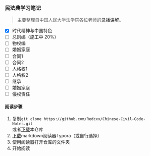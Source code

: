 ### 民法典学习笔记

> 主要整理自中国人民大学法学院各位老师的[录播讲解](https://www.bilibili.com/video/BV1Zp4y1D7oq)。

- [x] 时代精神与中国特色
- [ ] 总则编（施工中 20%）
- [ ] 物权编
- [ ] 婚姻家庭
- [ ] 合同1
- [ ] 合同2
- [ ] 人格权1
- [ ] 人格权2
- [ ] 继承
- [ ] 婚姻家庭
- [ ] 侵权责任

#### 阅读步骤
1. 复制`git clone https://github.com/Redcxx/Chinese-Civil-Code-Notes.git`<br>
   或者[下载](https://github.com/Redcxx/Chinese-Civil-Code-Notes/archive/master.zip)本仓库
2. [下载](https://typora.io/#download)markdown阅读器Typora（或自行选择）
3. 使用阅读器打开仓库的文件夹
4. 开始阅读
